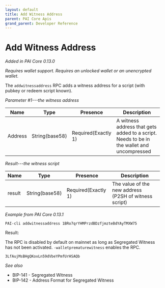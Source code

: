 ```yaml
---
layout: default
title: Add Witness Address
parent: PAI Core Apis
grand_parent: Developer Reference
---
```


Add Witness Address
====================

*Added in PAI Core 0.13.0*

*Requires wallet support. Requires an unlocked wallet or an unencrypted wallet.*

The `addwitnessaddress` RPC adds a witness address for a script (with pubkey or redeem script known).

*Parameter #1---the witness address*

| Name   | Type         | Presence            | Description
|--------|--------------|---------------------|-------------
|Address |String(base58)| Required(Exactly 1) | A witness address that gets added to a script. Needs to be in the wallet and uncompressed

*Result---the witness script*

| Name  | Type         | Presence            | Description
|-------|--------------|---------------------|-------------
|result |String(base58)| Required(Exactly 1) | The value of the new address (P2SH of witness script)

*Example from PAI Core 0.13.1*

```
PAI-cli addwitnessaddress 1BRo7qrYHMPrzdBDzfjmzteBdYAyTMXW75
```

Result:

The RPC is disabled by default on mainnet as long as Segregated Witness has not been activated.
`-walletprematurewitness` enables the RPC.

```
3LfAujMsBHgQKoxLn59dVbeYPmfUrHSAQb
```

*See also*

* BIP-141 - Segregated Witness
* BIP-142 - Address Format for Segregated Witness
